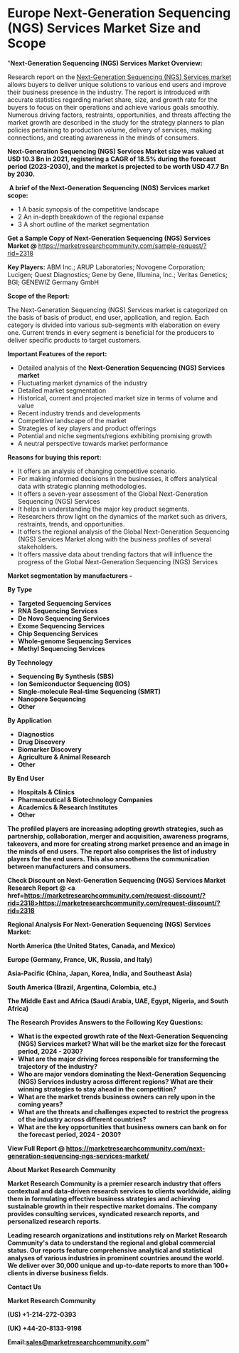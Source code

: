 # Europe Next-Generation Sequencing (NGS) Services Market Size and Scope 
"<strong>Next-Generation Sequencing (NGS) Services Market Overview:</strong>

Research report on the <a href=https://marketresearchcommunity.com/next-generation-sequencing-ngs-services-market/>Next-Generation Sequencing (NGS) Services market</a> allows buyers to deliver unique solutions to various end users and improve their business presence in the industry. The report is introduced with accurate statistics regarding market share, size, and growth rate for the buyers to focus on their operations and achieve various goals smoothly. Numerous driving factors, restraints, opportunities, and threats affecting the market growth are described in the study for the strategy planners to plan policies pertaining to production volume, delivery of services, making connections, and creating awareness in the minds of consumers.

<strong>Next-Generation Sequencing (NGS) Services Market size was valued at USD 10.3 Bn in 2021, registering a CAGR of 18.5% during the forecast period (2023-2030), and the market is projected to be worth USD 47.7 Bn by 2030.</strong>

 <Strong>A brief of the Next-Generation Sequencing (NGS) Services market scope:</Strong>
<ul>
 <li>1  A basic synopsis of the competitive landscape</li>
 <li>2  An in-depth breakdown of the regional expanse</li>
 <li>3  A short outline of the market segmentation</li>
</ul>
<strong>Get a Sample Copy of Next-Generation Sequencing (NGS) Services Market @ </b></strong><a href=https://marketresearchcommunity.com/sample-request/?rid=2318><u>https://marketresearchcommunity.com/sample-request/?rid=2318</u></a>

<strong>Key Players:</strong> 
ABM Inc.; ARUP Laboratories; Novogene Corporation; Lucigen; Quest Diagnostics; Gene by Gene, Illumina, Inc.; Veritas Genetics; BGI; GENEWIZ Germany GmbH

<strong>Scope of the Report:</strong>

The Next-Generation Sequencing (NGS) Services market is categorized on the basis of basis of product, end user, application, and region. Each category is divided into various sub-segments with elaboration on every one. Current trends in every segment is beneficial for the producers to deliver specific products to target customers.

<strong><b>Important Features of the report:</b></strong>
<ul>
  <li>Detailed analysis of the <strong><b>Next-Generation Sequencing (NGS) Services </b></strong><strong><b>market</b></strong></li>
  <li>Fluctuating market dynamics of the industry</li>
  <li>Detailed market segmentation</li>
  <li>Historical, current and projected market size in terms of volume and value</li>
  <li>Recent industry trends and developments</li>
  <li>Competitive landscape of the market</li>
  <li>Strategies of key players and product offerings</li>
  <li>Potential and niche segments/regions exhibiting promising growth</li>
  <li>A neutral perspective towards market performance</li>
</ul>
<strong><b>Reasons for buying this report:</b></strong>
<ul>
  <li>It offers an analysis of changing competitive scenario.</li>
  <li>For making informed decisions in the businesses, it offers analytical data with strategic planning methodologies.</li>
  <li>It offers a seven-year assessment of the Global Next-Generation Sequencing (NGS) Services</li>
  <li>It helps in understanding the major key product segments.</li>
  <li>Researchers throw light on the dynamics of the market such as drivers, restraints, trends, and opportunities.</li>
  <li>It offers the regional analysis of the Global Next-Generation Sequencing (NGS) Services Market along with the business profiles of several stakeholders.</li>
  <li>It offers massive data about trending factors that will influence the progress of the Global Next-Generation Sequencing (NGS) Services</li>
</ul>

<strong>Market segmentation by manufacturers -</strong>


<strong><strong>By Type</strong></h4>
<ul>
 	<li>Targeted Sequencing Services</li>
 	<li>RNA Sequencing Services</li>
 	<li>De Novo Sequencing Services</li>
 	<li>Exome Sequencing Services</li>
 	<li>Chip Sequencing Services</li>
 	<li>Whole-genome Sequencing Services</li>
 	<li>Methyl Sequencing Services</li>
</ul>
<strong><strong>By Technology</strong></h4>
<ul>
 	<li>Sequencing By Synthesis (SBS)</li>
 	<li>Ion Semiconductor Sequencing (IOS)</li>
 	<li>Single-molecule Real-time Sequencing (SMRT)</li>
 	<li>Nanopore Sequencing</li>
 	<li>Other</li>
</ul>
<strong><strong>By Application</strong></h4>
<ul>
 	<li>Diagnostics</li>
 	<li>Drug Discovery</li>
 	<li>Biomarker Discovery</li>
 	<li>Agriculture &amp; Animal Research</li>
 	<li>Other</li>
</ul>
<strong><strong>By End User</strong></h4>
<ul>
 	<li>Hospitals &amp; Clinics</li>
 	<li>Pharmaceutical &amp; Biotechnology Companies</li>
 	<li>Academics &amp; Research Institutes</li>
 	<li>Other</li>
</ul>

The profiled players are increasing adopting growth strategies, such as partnership, collaboration, merger and acquisition, awareness programs, takeovers, and more for creating strong market presence and an image in the minds of end users. The report also comprises the list of industry players for the end users. This also smoothens the communication between manufacturers and consumers.

<strong><b>Check Discount on Next-Generation Sequencing (NGS) Services Market Research Report @ </b></strong><a href=https://marketresearchcommunity.com/request-discount/?rid=2318><u>https://marketresearchcommunity.com/request-discount/?rid=2318</u></a>

<strong>Regional Analysis For Next-Generation Sequencing (NGS) Services Market:</strong>

<strong>North America</strong> (the United States, Canada, and Mexico)

<strong>Europe</strong> (Germany, France, UK, Russia, and Italy)

<strong>Asia-Pacific</strong> (China, Japan, Korea, India, and Southeast Asia)

<strong>South America</strong> (Brazil, Argentina, Colombia, etc.)

<strong>The Middle East and Africa</strong> (Saudi Arabia, UAE, Egypt, Nigeria, and South Africa)

<strong>The Research Provides Answers to the Following Key Questions:</strong>
<ul>
 	<li>What is the expected growth rate of the Next-Generation Sequencing (NGS) Services market? What will be the market size for the forecast period, 2024 - 2030?</li>
 	<li>What are the major driving forces responsible for transforming the trajectory of the industry?</li>
 	<li>Who are major vendors dominating the Next-Generation Sequencing (NGS) Services industry across different regions? What are their winning strategies to stay ahead in the competition?</li>
 	<li>What are the market trends business owners can rely upon in the coming years?</li>
 	<li>What are the threats and challenges expected to restrict the progress of the industry across different countries?</li>
 	<li>What are the key opportunities that business owners can bank on for the forecast period, 2024 - 2030?</li>
</ul>

<strong>View Full Report @</strong> <a href=https://marketresearchcommunity.com/next-generation-sequencing-ngs-services-market/>https://marketresearchcommunity.com/next-generation-sequencing-ngs-services-market/</a>

<strong>About Market Research Community</strong>

Market Research Community is a premier research industry that offers contextual and data-driven research services to clients worldwide, aiding them in formulating effective business strategies and achieving sustainable growth in their respective market domains. The company provides consulting services, syndicated research reports, and personalized research reports.

Leading research organizations and institutions rely on Market Research Community's data to understand the regional and global commercial status. Our reports feature comprehensive analytical and statistical analyses of various industries in prominent countries around the world. We deliver over 30,000 unique and up-to-date reports to more than 100+ clients in diverse business fields.

<strong>Contact Us</strong>

<strong>Market Research Community</strong>

(US) +1-214-272-0393

(UK) +44-20-8133-9198

<strong>Email:</strong>sales@marketresearchcommunity.com"
